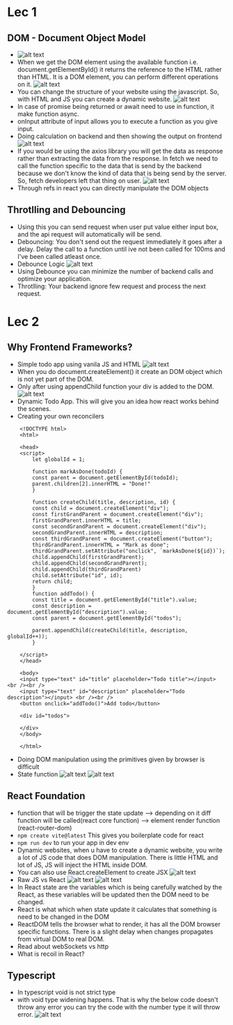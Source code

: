 # Lec 1

## DOM - Document Object Model

- ![alt text](img-4.1/image.png)
- When we get the DOM element using the available function i.e. document.getElementById() it returns the reference to the HTML rather than HTML. It is a DOM element, you can perform different operations on it.
  ![alt text](img-4.1/image-1.png)
- You can change the structure of your website using the javascript. So, with HTML and JS you can create a dynamic website.
  ![alt text](img-4.1/image-2.png)
- In case of promise being returned or await need to use in function, it make function async.
- onInput attribute of input allows you to execute a function as you give input.
- Doing calculation on backend and then showing the output on frontend
  ![alt text](img-4.1/image-3.png)
- If you would be using the axios library you will get the data as response rather than extracting the data from the response. In fetch we need to call the function specific to the data that is send by the backend because we don't know the kind of data that is being send by the server. So, fetch developers left that thing on user.
  ![alt text](img-4.1/image-5.png)
- Through refs in react you can directly manipulate the DOM objects

## Throtlling and Debouncing

- Using this you can send request when user put value either input box, and the api request will automatically will be send.
- Debouncing: You don't send out the request immediately it goes after a delay. Delay the call to a function until ive not been called for 100ms
  and I've been called atleast once.
- Debounce Logic
  ![alt text](img-4.1/image-4.png)
- Using Debounce you can minimize the number of backend calls and optimize your application.
- Throtlling: Your backend ignore few request and process the next request.

# Lec 2

## Why Frontend Frameworks?

- Simple todo app using vanila JS and HTML
  ![alt text](img-4.1/image-6.png)
- When you do document.createElement() it create an DOM object which is not yet part of the DOM.
- Only after using appendChild function your div is added to the DOM.
  ![alt text](img-4.1/image-7.png)
- Dynamic Todo App. This will give you an idea how react works behind the scenes.
- Creating your own reconcilers

```
    <!DOCTYPE html>
    <html>

    <head>
    <script>
        let globalId = 1;

        function markAsDone(todoId) {
        const parent = document.getElementById(todoId);
        parent.children[2].innerHTML = "Done!"
        }

        function createChild(title, description, id) {
        const child = document.createElement("div");
        const firstGrandParent = document.createElement("div");
        firstGrandParent.innerHTML = title;
        const secondGrandParent = document.createElement("div");
        secondGrandParent.innerHTML = description;
        const thirdGrandParent = document.createElement("button");
        thirdGrandParent.innerHTML = "Mark as done";
        thirdGrandParent.setAttribute("onclick", `markAsDone(${id})`);
        child.appendChild(firstGrandParent);
        child.appendChild(secondGrandParent);
        child.appendChild(thirdGrandParent)
        child.setAttribute("id", id);
        return child;
        }
        function addTodo() {
        const title = document.getElementById("title").value;
        const description = document.getElementById("description").value;
        const parent = document.getElementById("todos");

        parent.appendChild(createChild(title, description, globalId++));
        }

    </script>
    </head>

    <body>
    <input type="text" id="title" placeholder="Todo title"></input> <br /><br />
    <input type="text" id="description" placeholder="Todo description"></input> <br /><br />
    <button onclick="addTodo()">Add todo</button>

    <div id="todos">

    </div>
    </body>

    </html>
```

- Doing DOM manipulation using the primitives given by browser is difficult
- State function
  ![alt text](img-4.1/image-8.png)
  ![alt text](img-4.1/image-9.png)

## React Foundation

- function that will be trigger the state update --> depending on it diff function will be called(react core function) --> element render function (react-router-dom)
- `npm create vite@latest` This gives you boilerplate code for react
- `npm run dev` to run your app in dev env
- Dynamic websites, when u have to create a dynamic website, you write a lot of JS code that does DOM manipulation. There is little HTML and lot of JS, JS will inject the HTML inside DOM.
- You can also use React.createElement to create JSX
  ![alt text](img-4.1/image-10.png)
- Raw JS vs React
  ![alt text](img-4.1/image-11.png)
  ![alt text](img-4.1/image-12.png)
- In React state are the variables which is being carefully watched by the React, as these variables will be updated then the DOM need to be changed.
- React is what which when state update it calculates that something is need to be changed in the DOM
- ReactDOM tells the browser what to render, it has all the DOM
  browser specific functions. There is a slight delay when changes propagates from virtual DOM to real DOM.
- Read about webSockets vs http
- What is recoil in React?

## Typescript

- In typescript void is not strict type
- with void type widening happens. That is why the below code doesn't throw any error you can try the code with the number type it will throw error.
  ![alt text](image-1.png)

